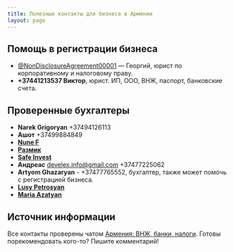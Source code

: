 ```yaml
---
title: Полезные контакты для бизнеса в Армении
layout: page
---
```


## Помощь в регистрации бизнеса

- [@NonDisclosureAgreement00001](https://t.me/NonDisclosureAgreement00001) — Георгий, юрист по корпоративному и налоговому праву.
- **+37441213537 Виктор**, юрист. ИП, ООО, ВНЖ, паспорт, банковские счета.

[//]: # (- [@Armenia_business_integration]&#40;https://t.me/Armenia_business_integration&#41; — Акоб, юрист, помогает в открытии ИП и ООО, открытии счетов, )

## Проверенные бухгалтеры

- **Narek Grigoryan** +37494126113
- **Ашот** +37499884849
- **[Nune F](https://t.me/naxsh123)**
- **[Размик](https://t.me/trustmeiamaaccountant)**
- **[Safe Invest](https://t.me/safe_invest_accounting)**
- **Андреас** develex.info@gmail.com +37477225062
- **Artyom Ghazaryan** - +37477765552, бухгалтер, также может помочь с регистрацией бизнеса.
- **[Lusy Petrosyan](https://t.me/Lusy555)**
- **[Maria Azatyan](https://t.me/Mariagenry)**

[//]: # (- **[Lusine Tsaturyan]&#40;https://t.me/Lusine_Tsaturyan&#41;** — цены выше среднего, но очень развернутые консультации. удалено по просьбе)

## Источник информации

Все контакты проверены чатом [Армения: ВНЖ, банки, налоги](https://t.me/am_banking_and_relocation_chat). Готовы
порекомендовать кого-то? Пишите комментарий!
